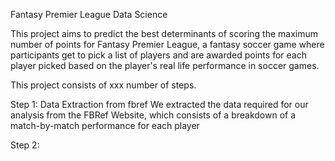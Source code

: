 Fantasy Premier League Data Science

This project aims to predict the best determinants of scoring the maximum number of points for Fantasy Premier League, a fantasy soccer game where participants get to pick a list of players and are awarded points for each player picked based on the player's real life performance in soccer games.

This project consists of xxx number of steps.

Step 1: Data Extraction from fbref
We extracted the data required for our analysis from the FBRef Website, which consists of a breakdown of a match-by-match performance for each player

Step 2:
